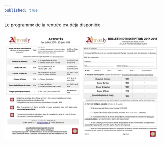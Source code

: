 ```yaml
---
published: true
---
```


Le programme de la rentrée est déjà disponible

<a href="programme.pdf" target="_blank"><img src="/images/programme.jpg" alt="" /></a>
